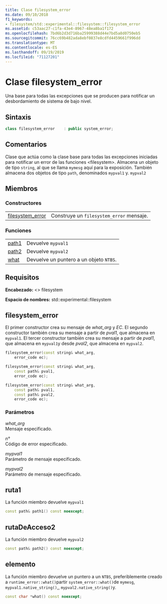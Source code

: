 ```yaml
---
title: Clase filesystem_error
ms.date: 09/10/2018
f1_keywords:
- filesystem/std::experimental::filesystem::filesystem_error
ms.assetid: c53aac27-c1fa-43e4-8967-48ea8ba1f172
ms.openlocfilehash: 7bd6b2d3d716ba25999388d44e7bd5a8d0750eb5
ms.sourcegitcommit: 76cc69b482ada8ebf0837e8cdfd4459661f996dd
ms.translationtype: MT
ms.contentlocale: es-ES
ms.lasthandoff: 09/19/2019
ms.locfileid: "71127201"
---
```

# <a name="filesystem_error-class"></a>Clase filesystem_error

Una base para todas las excepciones que se producen para notificar un desbordamiento de sistema de bajo nivel.

## <a name="syntax"></a>Sintaxis

```cpp
class filesystem_error    : public system_error;
```

## <a name="remarks"></a>Comentarios

Clase que actúa como la clase base para todas las excepciones iniciadas para notificar un error de las funciones \<filesystem>. Almacena un objeto de tipo `string`, al que se llama `mymesg` aquí para la exposición. También almacena dos objetos de tipo `path`, denominados `mypval1` y. `mypval2`

## <a name="members"></a>Miembros

### <a name="constructors"></a>Constructores

|||
|-|-|
|[filesystem_error](#filesystem_error)|Construye un `filesystem_error` mensaje.|

### <a name="functions"></a>Funciones

|||
|-|-|
|[path1](#path1)|Devuelve `mypval1`|
|[path2](#path2)|Devuelve `mypval2`|
|[what](#what)|Devuelve un puntero a un objeto `NTBS`.|

## <a name="requirements"></a>Requisitos

**Encabezado:** \<> filesystem

**Espacio de nombres:** std::experimental::filesystem

## <a name="filesystem_error"></a>filesystem_error

El primer constructor crea su mensaje de *what_arg* y *EC*. El segundo constructor también crea su mensaje a partir de *pval1*, que almacena en `mypval1`. El tercer constructor también crea su mensaje a partir de *pval1*, que almacena en `mypval1`y desde *pval2*, que almacena en `mypval2`.

```cpp
filesystem_error(const string& what_arg,
    error_code ec);

filesystem_error(const string& what_arg,
    const path& pval1,
    error_code ec);

filesystem_error(const string& what_arg,
    const path& pval1,
    const path& pval2,
    error_code ec);
```

### <a name="parameters"></a>Parámetros

*what_arg*\
Mensaje especificado.

*n°*\
Código de error especificado.

*mypval1*\
Parámetro de mensaje especificado.

*mypval2*\
Parámetro de mensaje especificado.

## <a name="path1"></a>ruta1

La función miembro devuelve `mypval1`

```cpp
const path& path1() const noexcept;
```

## <a name="path2"></a>rutaDeAcceso2

La función miembro devuelve `mypval2`

```cpp
const path& path2() const noexcept;
```

## <a name="what"></a>elemento

La función miembro devuelve un puntero a un `NTBS`, preferiblemente creado a `runtime_error::what()`partir `system_error::what()`de `mymesg`, `mypval1.native_string()`,, `mypval2.native_string()`y.

```cpp
const char *what() const noexcept;
```
